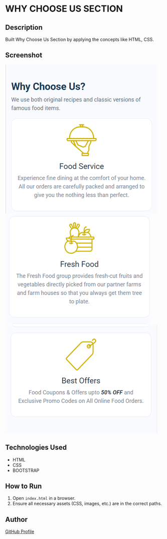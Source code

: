 # WHY CHOOSE US SECTION

## Description
Built Why Choose Us Section by applying the concepts like HTML, CSS.

## Screenshot
![Project Screenshot](screenshot.png)
![Project Screenshot](screenshot2.png)
![Project Screenshot](screenshot3.png)

## Technologies Used
- HTML
- CSS
- BOOTSTRAP

## How to Run
1. Open `index.html` in a browser.
2. Ensure all necessary assets (CSS, images, etc.) are in the correct paths.

## Author
[GitHub Profile](https://github.com/TRINITY2498)